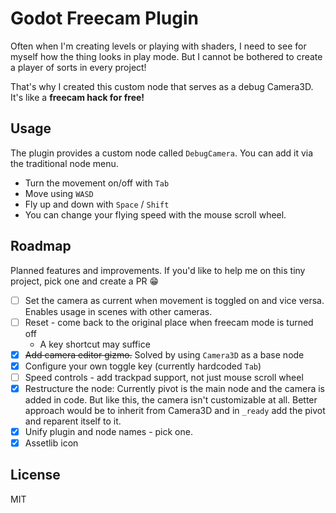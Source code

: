 # Godot Freecam Plugin

Often when I'm creating levels or playing with shaders, I need to see for myself how the thing looks in play mode. But I cannot be bothered to create a player of sorts in every project!

That's why I created this custom node that serves as a debug Camera3D. It's like a **freecam hack for free!** 

## Usage

The plugin provides a custom node called `DebugCamera`. You can add it via the traditional node menu.

- Turn the movement on/off with `Tab`
- Move using `WASD`
- Fly up and down with `Space` / `Shift`
- You can change your flying speed with the mouse scroll wheel.

## Roadmap

Planned features and improvements. If you'd like to help me on this tiny project, pick one and create a PR 😁

- [ ] Set the camera as current when movement is toggled on and vice versa. Enables usage in scenes with other cameras.
- [ ] Reset - come back to the original place when freecam mode is turned off
  - A key shortcut may suffice
- [x] ~~Add camera editor gizmo.~~ Solved by using `Camera3D` as a base node
- [x] Configure your own toggle key (currently hardcoded `Tab`)
- [ ] Speed controls - add trackpad support, not just mouse scroll wheel
- [x] Restructure the node: Currently pivot is the main node and the camera is added in code. But like this, the camera isn't customizable at all. Better approach would be to inherit from Camera3D and in `_ready` add the pivot and reparent itself to it.
- [x] Unify plugin and node names - pick one.
- [x] Assetlib icon

## License

MIT

